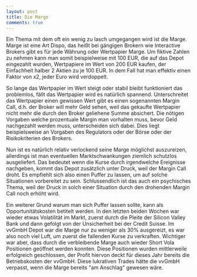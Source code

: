 ```yaml
---
layout: post
title: Die Marge  
comments: true
---
```


Ein Thema mit dem oft ein wenig zu lasch umgegangen wird ist die Marge. Marge ist eine Art Dispo, das heißt bei gängigen Brokern wie Interactive Brokers gibt es für jede Währung oder Wertpapier Marge. Um fiktive Zahlen zu nehmen kann man somit beispielweise mit 100 EUR, die auf das Depot eingezahlt wurden, Wertpapiere im Wert von 200 EUR kaufen, der Einfachheit halber 2 Aktien zu je 100 EUR. In dem Fall hat man effektiv einen Faktor von x2, jeder Euro wird verdoppelt.

So lange das Wertpapier im Wert steigt oder stabil bleibt funktioniert das problemlos, fällt das Wertpapier wird es natürlich spannend.
Unterschreitet das Wertpapier einen gewissen Wert gibt es einen sogenannten Margin Call, d.h. der Broker will mehr Geld sehen, weil das gekaufte Wertpapier nicht mehr die durch den Broker geliehene Summe absichert. Die nötigen Vorgaben welche prozentuale Margin man vorhalten muss, bevor Geld nachgezahlt werden muss, unterscheiden sich dabei. Dies liegt beispielsweise an Vorgaben des Regulators oder der Börse oder der Risikokriterien des Brokers.

Nun ist es natürlich relativ verlockend seine Marge möglichst auszureizen, allerdings ist man eventuellen Marktschwankungen ziemlich schutzlos ausgeliefert. Das bedeutet wenn die Kurse durch irgendwelche Ereignisse nachgeben, kommt das Depot zusätzlich unter Druck, weil der Margin Call droht. Es empfiehlt sich also einen Puffer zu lassen, um auf solche Situationen vorbereitet zu sein.
Schlussendlich ist das auch ein psychisches Thema, weil der Druck in solch einer Situation durch den drohenden Margin Call noch erhöht wird.

Ein weiterer Grund warum man sich Puffer lassen sollte, kann als Opportunitätskosten betitelt werden. 
In den letzten beiden Wochen war wieder etwas Volatilität im Markt, zuerst durch die Pleite der Silicon Valley Bank und dann gefolgt von der Unsicherheit bei der Credit Suisse.
Im vvGmbH Depot war die Marge nur zu weniger als 30% ausgereizt, es war also noch viel Luft, um zuerst die fallenden Kurse zu verkraften.
Wichtiger war aber, dass durch die verbleibende Marge auch wieder Short Vola Positionen geöffnet werden konnten. Diese Positionen wurden mittlerweile erfolgreich geschlossen, der Profit hiervon deckt für dieses Jahr bereits die Betriebskosten der vvGmbH.
Diese lukrativen Trades hätte die vvGmbH verpasst, wenn die Marge bereits "am Anschlag" gewesen wäre.
